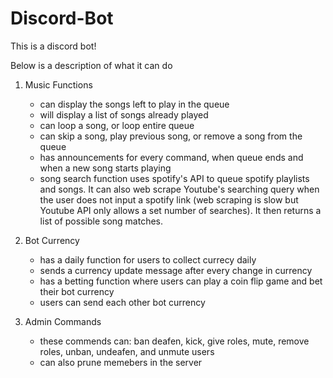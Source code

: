 # Discord-Bot
This is a discord bot! 

Below is a description of what it can do

1. Music Functions
   - can display the songs left to play in the queue
   - will display a list of songs already played
   - can loop a song, or loop entire queue
   - can skip a song, play previous song, or remove a song from the queue
   - has announcements for every command, when queue ends and when a new song starts playing
   - song search function uses spotify's API to queue spotify playlists and songs. It can also web scrape Youtube's searching query when the user does not input a spotify link          (web scraping is slow but Youtube API only allows a set number of searches). It then returns a list of possible song matches.

2. Bot Currency
   - has a daily function for users to collect currecy daily
   - sends a currency update message after every change in currency
   - has a betting function where users can play a coin flip game and bet their bot currency
   - users can send each other bot currency
   
3. Admin Commands
   - these commends can: ban deafen, kick, give roles, mute, remove roles, unban, undeafen, and unmute users
   - can also prune memebers in the server
